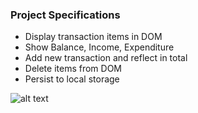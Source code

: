 ### Project Specifications 

- Display transaction items in DOM
- Show Balance, Income, Expenditure
- Add new transaction and reflect in total
- Delete items from DOM
- Persist to local storage

![alt text](logo192.png)